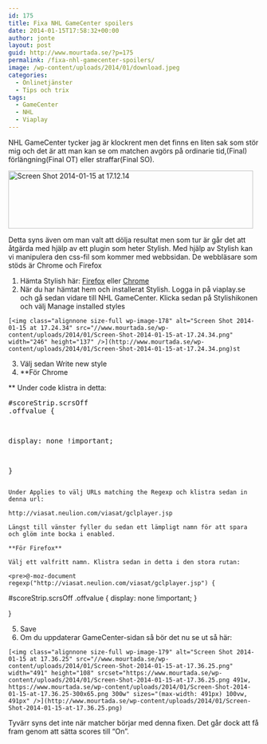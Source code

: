 ```yaml
---
id: 175
title: Fixa NHL GameCenter spoilers
date: 2014-01-15T17:58:32+00:00
author: jonte
layout: post
guid: http://www.mourtada.se/?p=175
permalink: /fixa-nhl-gamecenter-spoilers/
image: /wp-content/uploads/2014/01/download.jpeg
categories:
  - Onlinetjänster
  - Tips och trix
tags:
  - GameCenter
  - NHL
  - Viaplay
---
```

NHL GameCenter tycker jag är klockrent men det finns en liten sak som stör mig och det är att man kan se om matchen avgörs på ordinarie tid,(Final) förlängning(Final OT) eller straffar(Final SO).

[<img class="alignnone size-full wp-image-176" alt="Screen Shot 2014-01-15 at 17.12.14" src="//www.mourtada.se/wp-content/uploads/2014/01/Screen-Shot-2014-01-15-at-17.12.14.png" width="491" height="116" srcset="https://www.mourtada.se/wp-content/uploads/2014/01/Screen-Shot-2014-01-15-at-17.12.14.png 491w, https://www.mourtada.se/wp-content/uploads/2014/01/Screen-Shot-2014-01-15-at-17.12.14-300x70.png 300w" sizes="(max-width: 491px) 100vw, 491px" />](http://www.mourtada.se/wp-content/uploads/2014/01/Screen-Shot-2014-01-15-at-17.12.14.png)

Detta syns även om man valt att dölja resultat men som tur är går det att åtgärda med hjälp av ett plugin som heter Stylish. Med hjälp av Stylish kan vi manipulera den css-fil som kommer med webbsidan. De webbläsare som stöds är Chrome och Firefox

  1. Hämta Stylish här: [Firefox](https://addons.mozilla.org/en-US/firefox/addon/stylish/?src=external-userstyleshome) eller [Chrome](https://chrome.google.com/webstore/detail/fjnbnpbmkenffdnngjfgmeleoegfcffe)
  2. När du har hämtat hem och installerat Stylish. Logga in på viaplay.se och gå sedan vidare till NHL GameCenter. Klicka sedan på Stylishikonen och välj Manage installed styles
  
    [<img class="alignnone size-full wp-image-178" alt="Screen Shot 2014-01-15 at 17.24.34" src="//www.mourtada.se/wp-content/uploads/2014/01/Screen-Shot-2014-01-15-at-17.24.34.png" width="246" height="137" />](http://www.mourtada.se/wp-content/uploads/2014/01/Screen-Shot-2014-01-15-at-17.24.34.png)st
  3. Välj sedan Write new style
  4. **För Chrome
  
** Under code klistra in detta:</p> 
    <pre>#scoreStrip.scrsOff .offvalue {

display: none !important;

}</pre>
    
    Under Applies to välj URLs matching the Regexp och klistra sedan in denna url:
  
    http://viasat.neulion.com/viasat/gclplayer.jsp
    
    Längst till vänster fyller du sedan ett lämpligt namn för att spara och glöm inte bocka i enabled.
    
    **För Firefox**
  
    Välj ett valfritt namn. Klistra sedan in detta i den stora rutan:
    
    <pre>@-moz-document regexp("http://viasat.neulion.com/viasat/gclplayer.jsp") {
#scoreStrip.scrsOff .offvalue {
	display: none !important;
}

}</pre>

  5. Save
  6. Om du uppdaterar GameCenter-sidan så bör det nu se ut så här:
  
    [<img class="alignnone size-full wp-image-179" alt="Screen Shot 2014-01-15 at 17.36.25" src="//www.mourtada.se/wp-content/uploads/2014/01/Screen-Shot-2014-01-15-at-17.36.25.png" width="491" height="108" srcset="https://www.mourtada.se/wp-content/uploads/2014/01/Screen-Shot-2014-01-15-at-17.36.25.png 491w, https://www.mourtada.se/wp-content/uploads/2014/01/Screen-Shot-2014-01-15-at-17.36.25-300x65.png 300w" sizes="(max-width: 491px) 100vw, 491px" />](http://www.mourtada.se/wp-content/uploads/2014/01/Screen-Shot-2014-01-15-at-17.36.25.png)

Tyvärr syns det inte när matcher börjar med denna fixen. Det går dock att få fram genom att sätta scores till &#8220;On&#8221;.

&nbsp;